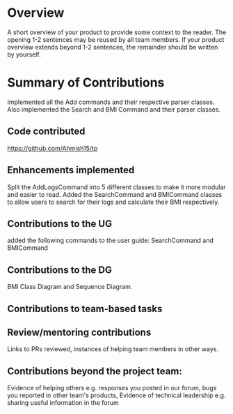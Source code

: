 # Overview

A short overview of your product to provide some context to the reader. The opening 1-2 sentences may be reused by all
team members. If your product overview extends beyond 1-2 sentences, the remainder should be written by yourself.

# Summary of Contributions
Implemented all the Add commands and their respective parser classes. Also implemented the Search and BMI Command and their parser classes.
## Code contributed
https://github.com/Ahmish15/tp

## Enhancements implemented
Split the AddLogsCommand into 5 different classes to make it more modular and easier to read. Added the SearchCommand and BMICommand classes to allow users to search for their logs and calculate their BMI respectively.

## Contributions to the UG

added the following commands to the user guide: SearchCommand and BMICommand

## Contributions to the DG

BMI Class Diagram and Sequence Diagram.

## Contributions to team-based tasks

## Review/mentoring contributions
Links to PRs reviewed, instances of helping team members in other ways.

## Contributions beyond the project team:
Evidence of helping others e.g. responses you posted in our forum, bugs you reported in other team's products,
Evidence of technical leadership e.g. sharing useful information in the forum
